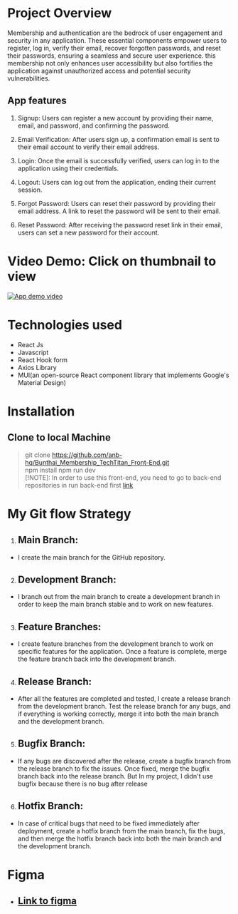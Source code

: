 # Project Overview
Membership and authentication are the bedrock of user engagement and security in any application. These essential components empower users to register, log in, verify their email, recover forgotten passwords, and reset their passwords, ensuring a seamless and secure user experience.
this membership not only enhances user accessibility but also fortifies the application against unauthorized access and potential security vulnerabilities.
## App features
1. Signup: Users can register a new account by providing their name, email, and password, and confirming the password.

2. Email Verification: After users sign up, a confirmation email is sent to their email account to verify their email address.

3. Login: Once the email is successfully verified, users can log in to the application using their credentials.

4. Logout: Users can log out from the application, ending their current session.

5. Forgot Password: Users can reset their password by providing their email address. A link to reset the password will be sent to their email.

6. Reset Password: After receiving the password reset link in their email, users can set a new password for their account.
# Video Demo: Click on thumbnail to view
[![App demo video](http://img.youtube.com/vi/d1lNcZdv1oo/0.jpg)](http://www.youtube.com/watch?v=d1lNcZdv1oo)
# Technologies used 
- React Js
- Javascript
- React Hook form
- Axios Library
- MUI(an open-source React component library that implements Google's Material Design)
# Installation
## Clone to local Machine
> git clone https://github.com/anb-hq/Bunthai_Membership_TechTitan_Front-End.git <br>
> npm install 
> npm run dev <br>
> [!NOTE]: In order to use this front-end, you need to go to back-end repositories in run back-end first [link](https://github.com/anb-hq/Bunthai_Membership_TechTitan_Back-End.git)

# My Git flow Strategy
1. ## Main Branch: 
- I create the main branch for the GitHub repository.
2. ## Development Branch: 
- I branch out from the main branch to create a development branch in order to keep the main branch stable and to work on new features.

3. ## Feature Branches: 
- I create feature branches from the development branch to work on specific features for the application. Once a feature is complete, merge the feature branch back into the development branch.

4. ## Release Branch: 
- After all the features are completed and tested, I create a release branch from the development branch. Test the release branch for any bugs, and if everything is working correctly, merge it into both the main branch and the development branch.

5. ## Bugfix Branch: 
- If any bugs are discovered after the release, create a bugfix branch from the release branch to fix the issues. Once fixed, merge the bugfix branch back into the release branch. But In my project, I didn't use bugfix because there is no bug after release

6. ## Hotfix Branch: 
- In case of critical bugs that need to be fixed immediately after deployment, create a hotfix branch from the main branch, fix the bugs, and then merge the hotfix branch back into both the main branch and the development branch.

# Figma 
- ## [Link to figma](https://www.figma.com/file/RLV3JaQUIj80ma10xWc1LR/Membership-Screen?type=design&node-id=0%3A1&mode=design&t=tYf5lZ17Ukw3BO6n-1)

